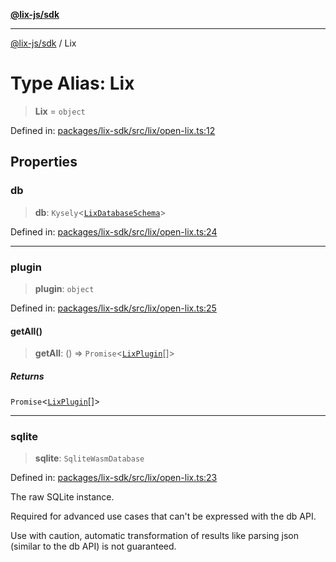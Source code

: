 [**@lix-js/sdk**](../README.md)

***

[@lix-js/sdk](../README.md) / Lix

# Type Alias: Lix

> **Lix** = `object`

Defined in: [packages/lix-sdk/src/lix/open-lix.ts:12](https://github.com/opral/monorepo/blob/95d464500b14a3c0aabc535935d800ebcc86d1ad/packages/lix-sdk/src/lix/open-lix.ts#L12)

## Properties

### db

> **db**: `Kysely`\<[`LixDatabaseSchema`](LixDatabaseSchema.md)\>

Defined in: [packages/lix-sdk/src/lix/open-lix.ts:24](https://github.com/opral/monorepo/blob/95d464500b14a3c0aabc535935d800ebcc86d1ad/packages/lix-sdk/src/lix/open-lix.ts#L24)

***

### plugin

> **plugin**: `object`

Defined in: [packages/lix-sdk/src/lix/open-lix.ts:25](https://github.com/opral/monorepo/blob/95d464500b14a3c0aabc535935d800ebcc86d1ad/packages/lix-sdk/src/lix/open-lix.ts#L25)

#### getAll()

> **getAll**: () => `Promise`\<[`LixPlugin`](LixPlugin.md)[]\>

##### Returns

`Promise`\<[`LixPlugin`](LixPlugin.md)[]\>

***

### sqlite

> **sqlite**: `SqliteWasmDatabase`

Defined in: [packages/lix-sdk/src/lix/open-lix.ts:23](https://github.com/opral/monorepo/blob/95d464500b14a3c0aabc535935d800ebcc86d1ad/packages/lix-sdk/src/lix/open-lix.ts#L23)

The raw SQLite instance.

Required for advanced use cases that can't be
expressed with the db API.

Use with caution, automatic transformation of
results like parsing json (similar to the db API)
is not guaranteed.
